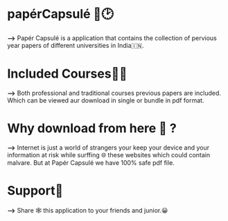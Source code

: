 # papérCapsulé 📄🕑
<b>--></b> Papér Capsulé is a application 
    that contains the collection of pervious year papers of different universities in India🇮🇳.
# Included Courses👨‍🎓
<b>--></b> Both professional and traditional courses previous papers are included. Which can be viewed aur download in single or bundle in pdf format.

# Why download from here 🧐 ?
<b>--></b> Internet is just a world of strangers your keep your device and your information at risk while surffing 🌐 these websites which could contain malvare. But at Papér Capsulé we have 100% safe pdf file.
# Support🙏
<b>--></b> Share 🕸️ this application to your friends and junior.😀
